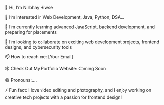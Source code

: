 👋 Hi, I’m Nirbhay Hiwse

👀 I’m interested in Web Development, Java, Python, DSA...

🌱 I’m currently learning advanced JavaScript, backend development, and preparing for placements

💞️ I’m looking to collaborate on exciting web development projects, frontend designs, and cybersecurity tools

📫 How to reach me: [Your Email]

🕸️ Check Out My Portfolio Website: Coming Soon

😄 Pronouns:....

⚡ Fun fact: I love video editing and photography, and I enjoy working on creative tech projects with a passion for frontend design!

<!--- NirbhayHiwse/NirbhayHiwse is a ✨ special ✨ repository because its `README.md` (this file) appears on your GitHub profile. You can click the Preview link to take a look at your changes. --->
